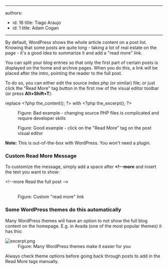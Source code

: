 

---
authors:
  - id: 16
    title: Tiago Araujo
  - id: 1
    title: Adam Cogan
---




<span class='intro'> By default, WordPress shows the whole article content on a post list. Knowing that some posts are quite long - taking a lot of real estate on the page - it's a good idea to summarize it and add a &quot;read more&quot; link. <br> </span>

<p>You can split your blog entries so that only the first part of certain posts is displayed on the home and archive pages. When you do this, a link will be placed after the intro, pointing the reader to the full post.</p>To do so, you can either edit the source index.php (or similar) file; or just click the &quot;Read More&quot; tag button in the first row of the visual editor toolbar (or press <strong>Alt+Shift+T</strong>)&#58;<p></p><dl class="badImage"><p class="ssw15-rteElement-CodeArea">replace &lt;?php the_content(); ?&gt; with &lt;?php&#160;the_excerpt();&#160;?&gt;</p><dd>Figure&#58; Bad example - changing source PHP files is complicated and require developer skills </dd></dl><dl class="goodImage"><dt> <img src="/PublishingImages/readmore-tag.png" alt="" /> </dt><dd>Figure&#58; Good example - click on the &quot;Read More&quot; tag on the post visual editor</dd></dl><p>
   <strong>Note&#58;</strong> This is out-of-the-box with WordPress. You won't need a plugin.</p><h3>Custom Read More Message</h3><p>To customize the message, simply add a space after <strong> &lt;!--more</strong> and insert the text you want to show&#58;</p><dl class="image"><dt><p class="ssw15-rteElement-CodeArea">&lt;!--more Read the full post --&gt; ​<br></p><br></dt><dd>Figure&#58; Custom &quot;read more&quot; link<br></dd></dl><h3>Some WordPress themes do this automatically</h3><p>Many WordPress themes will have an option to not show the full blog content on the homepage. E.g. in Avada (one of the most popular themes) it has this&#58;</p><dl class="goodImage"><dt> <img src="/PublishingImages/excerpt.png" alt="excerpt.png" /> </dt><dd>Figure&#58; Many WordPress themes make it easier for you</dd></dl><p></p><p>Always check theme options before going back through posts to add in the Read More tags manually.</p>


